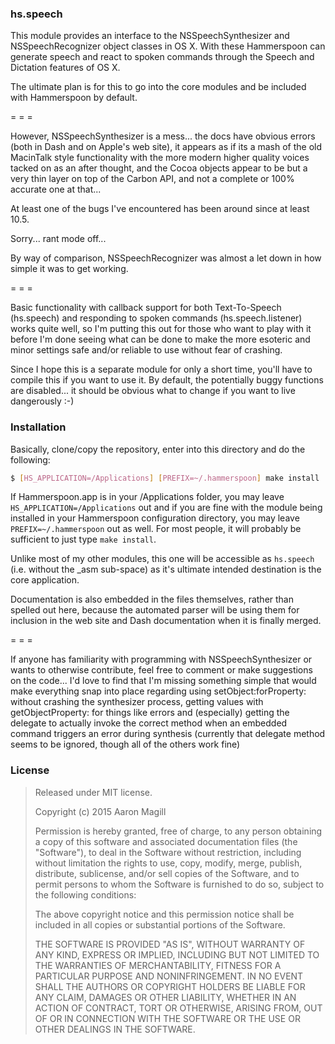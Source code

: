 ### hs.speech

This module provides an interface to the NSSpeechSynthesizer and NSSpeechRecognizer object classes in OS X.  With these Hammerspoon can generate speech and react to spoken commands through the Speech and Dictation features of OS X.

The ultimate plan is for this to go into the core modules and be included with Hammerspoon by default.

= = =

However, NSSpeechSynthesizer is a mess... the docs have obvious errors (both in Dash and on Apple's web site), it appears as if its a mash of the old MacinTalk style functionality with the more modern higher quality voices tacked on as an after thought, and the Cocoa objects appear to be but a very thin layer on top of the Carbon API, and not a complete or 100% accurate one at that...

At least one of the bugs I've encountered has been around since at least 10.5.

Sorry... rant mode off...

By way of comparison, NSSpeechRecognizer was almost a let down in how simple it was to get working.

= = =

Basic functionality with callback support for both Text-To-Speech (hs.speech) and responding to spoken commands (hs.speech.listener) works quite well, so I'm putting this out for those who want to play with it before I'm done seeing what can be done to make the more esoteric and minor settings safe and/or reliable to use without fear of crashing.

Since I hope this is a separate module for only a short time, you'll have to compile this if you want to use it.  By default, the potentially buggy functions are disabled... it should be obvious what to change if you want to live dangerously :-)

### Installation

Basically, clone/copy the repository, enter into this directory and do the following:

~~~bash
$ [HS_APPLICATION=/Applications] [PREFIX=~/.hammerspoon] make install
~~~

If Hammerspoon.app is in your /Applications folder, you may leave `HS_APPLICATION=/Applications` out and if you are fine with the module being installed in your Hammerspoon configuration directory, you may leave `PREFIX=~/.hammerspoon` out as well.  For most people, it will probably be sufficient to just type `make install`.

Unlike most of my other modules, this one will be accessible as `hs.speech` (i.e. without the _asm sub-space) as it's ultimate intended destination is the core application.

Documentation is also embedded in the files themselves, rather than spelled out here, because the automated parser will be using them for inclusion in the web site and Dash documentation when it is finally merged.

= = =

If anyone has familiarity with programming with NSSpeechSynthesizer or wants to otherwise contribute, feel free to comment or make suggestions on the code... I'd love to find that I'm missing something simple that would make everything snap into place regarding using setObject:forProperty: without crashing the synthesizer process, getting values with getObjectProperty: for things like errors and (especially) getting the delegate to actually invoke the correct method when an embedded command triggers an error during synthesis (currently that delegate method seems to be ignored, though all of the others work fine)

### License

> Released under MIT license.
>
> Copyright (c) 2015 Aaron Magill
>
> Permission is hereby granted, free of charge, to any person obtaining a copy of this software and associated documentation files (the "Software"), to deal in the Software without restriction, including without limitation the rights to use, copy, modify, merge, publish, distribute, sublicense, and/or sell copies of the Software, and to permit persons to whom the Software is furnished to do so, subject to the following conditions:
>
> The above copyright notice and this permission notice shall be included in all copies or substantial portions of the Software.
>
> THE SOFTWARE IS PROVIDED "AS IS", WITHOUT WARRANTY OF ANY KIND, EXPRESS OR IMPLIED, INCLUDING BUT NOT LIMITED TO THE WARRANTIES OF MERCHANTABILITY, FITNESS FOR A PARTICULAR PURPOSE AND NONINFRINGEMENT. IN NO EVENT SHALL THE AUTHORS OR COPYRIGHT HOLDERS BE LIABLE FOR ANY CLAIM, DAMAGES OR OTHER LIABILITY, WHETHER IN AN ACTION OF CONTRACT, TORT OR OTHERWISE, ARISING FROM, OUT OF OR IN CONNECTION WITH THE SOFTWARE OR THE USE OR OTHER DEALINGS IN THE SOFTWARE.
